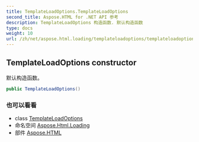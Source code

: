 ```yaml
---
title: TemplateLoadOptions.TemplateLoadOptions
second_title: Aspose.HTML for .NET API 参考
description: TemplateLoadOptions 构造函数. 默认构造函数
type: docs
weight: 10
url: /zh/net/aspose.html.loading/templateloadoptions/templateloadoptions/
---
```

## TemplateLoadOptions constructor

默认构造函数。

```csharp
public TemplateLoadOptions()
```

### 也可以看看

* class [TemplateLoadOptions](../)
* 命名空间 [Aspose.Html.Loading](../../templateloadoptions/)
* 部件 [Aspose.HTML](../../../)


